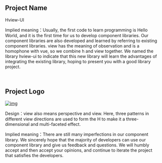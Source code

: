 ## Project Name

Hview-UI

Implied meaning：Usually, the first code to learn programming is Hello World, and it is the first time for us to develop component libraries. Our component libraries are also developed and learned by referring to existing component libraries. view has the meaning of observation and is a homophone with vue, so we combine h and view together. We named the library hview-ui to indicate that this new library will learn the advantages of integrating the existing library, hoping to present you with a good library project.

<br/>

## Project Logo

[![img](https://camo.githubusercontent.com/33905ebd43fab53ba7ddf546e5a34e5618d61beca3bed4c440c9bf01c9712339/68747470733a2f2f6f73732e7a686973686979752e6f6e6c696e652f6d61726b646f776e5f696d616765732f3230323330313139313930383839362e706e67)](https://camo.githubusercontent.com/33905ebd43fab53ba7ddf546e5a34e5618d61beca3bed4c440c9bf01c9712339/68747470733a2f2f6f73732e7a686973686979752e6f6e6c696e652f6d61726b646f776e5f696d616765732f3230323330313139313930383839362e706e67)

Design：view also means perspective and view. Here, three patterns in different view directions are used to form the H to make it a three-dimensional and multi-faceted effect.

Implied meaning：There are still many imperfections in our component library. We sincerely hope that the majority of developers can use our component library and give us feedback and questions. We will humbly accept and then accept your opinions, and continue to iterate the project that satisfies the developers.
